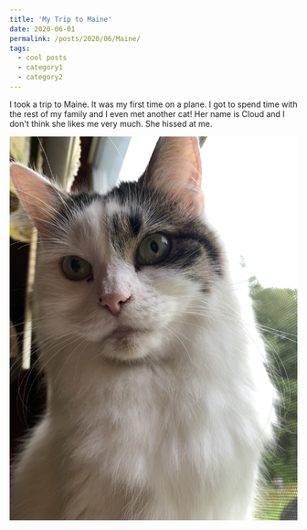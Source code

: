 ```yaml
---
title: 'My Trip to Maine'
date: 2020-06-01
permalink: /posts/2020/06/Maine/
tags:
  - cool posts
  - category1
  - category2
---
```


I took a trip to Maine. It was my first time on a plane. I got to spend time with the rest of my family and I even met another cat! Her name is Cloud and I don't think she likes me very much. She hissed at me.

![Cloud](../images/cloud.jpg)
